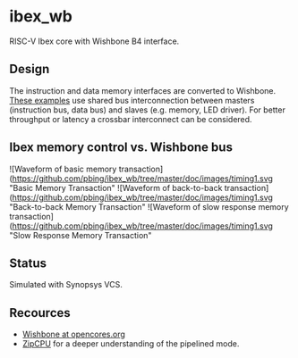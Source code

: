 # ibex_wb
RISC-V Ibex core with Wishbone B4 interface.

## Design
The instruction and data memory interfaces are converted to
Wishbone.
[These examples](https://github.com/pbing/ibex_wb/tree/master/sim) use shared bus
interconnection between masters (instruction bus, data bus) and slaves (e.g. memory, LED driver).
For better throughput or latency a crossbar interconnect can be considered.

## Ibex memory control vs. Wishbone bus
![Waveform of basic memory transaction](https://github.com/pbing/ibex_wb/tree/master/doc/images/timing1.svg "Basic Memory Transaction"
![Waveform of back-to-back transaction](https://github.com/pbing/ibex_wb/tree/master/doc/images/timing1.svg "Back-to-back Memory Transaction"
![Waveform of slow response memory transaction](https://github.com/pbing/ibex_wb/tree/master/doc/images/timing1.svg "Slow Response Memory Transaction"

## Status
Simulated with Synopsys VCS.

## Recources
- [Wishbone at opencores.org](https://opencores.org/howto/wishbone)
- [ZipCPU](http://zipcpu.com/zipcpu/2017/11/07/wb-formal.html) for a deeper understanding of the pipelined mode.
